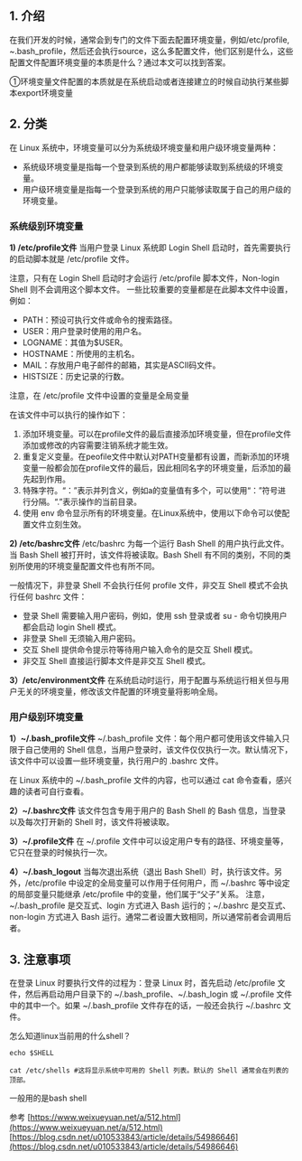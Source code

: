 
## 1. 介绍
在我们开发的时候，通常会到专门的文件下面去配置环境变量，例如/etc/profile, ~.bash_profile，然后还会执行source，这么多配置文件，他们区别是什么，这些配置文件配置环境变量的本质是什么？通过本文可以找到答案。

①环境变量文件配置的本质就是在系统启动或者连接建立的时候自动执行某些脚本export环境变量

## 2. 分类
在 Linux 系统中，环境变量可以分为系统级环境变量和用户级环境变量两种：

- 系统级环境变量是指每一个登录到系统的用户都能够读取到系统级的环境变量。
- 用户级环境变量是指每一个登录到系统的用户只能够读取属于自己的用户级的环境变量。
### 系统级别环境变量
**1) /etc/profile文件**
当用户登录 Linux 系统即 Login Shell 启动时，首先需要执行的启动脚本就是 /etc/profile 文件。

注意，只有在 Login Shell 启动时才会运行 /etc/profile 脚本文件，Non-login Shell 则不会调用这个脚本文件。
一些比较重要的变量都是在此脚本文件中设置，例如：

- PATH：预设可执行文件或命令的搜索路径。
- USER：用户登录时使用的用户名。
- LOGNAME：其值为$USER。
- HOSTNAME：所使用的主机名。
- MAIL：存放用户电子邮件的邮箱，其实是ASCII码文件。
- HISTSIZE：历史记录的行数。

注意，在 /etc/profile 文件中设置的变量是全局变量

在该文件中可以执行的操作如下：

1. 添加环境变量。可以在profile文件的最后直接添加环境变量，但在profile文件添加或修改的内容需要注销系统才能生效。
2. 重复定义变量。在peofile文件中默认对PATH变量都有设置，而新添加的环境变量一般都会加在profile文件的最后，因此相同名字的环境变量，后添加的最先起到作用。
3. 特殊字符。“：”表示并列含义，例如a的变量值有多个，可以使用“：”符号进行分隔。“.”表示操作的当前目录。
4. 使用 env 命令显示所有的环境变量。在Linux系统中，使用以下命令可以使配置文件立刻生效。

**2) /etc/bashrc文件**
/etc/bashrc 为每一个运行 Bash Shell 的用户执行此文件。当 Bash Shell 被打开时，该文件将被读取。Bash Shell 有不同的类别，不同的类别所使用的环境变量配置文件也有所不同。

一般情况下，非登录 Shell 不会执行任何 profile 文件，非交互 Shell 模式不会执行任何 bashrc 文件：

- 登录 Shell 需要输入用户密码，例如，使用 ssh 登录或者 su - 命令切换用户都会启动 login Shell 模式。
- 非登录 Shell 无须输入用户密码。
- 交互 Shell 提供命令提示符等待用户输入命令的是交互 Shell 模式。
- 非交互 Shell 直接运行脚本文件是非交互 Shell 模式。

**3）/etc/environment文件**
在系统启动时运行，用于配置与系统运行相关但与用户无关的环境变量，修改该文件配置的环境变量将影响全局。
### 用户级别环境变量

**1）~/.bash_profile文件**
~/.bash_profile 文件：每个用户都可使用该文件输入只限于自己使用的 Shell 信息，当用户登录时，该文件仅仅执行一次。默认情况下，该文件中可以设置一些环境变量，执行用户的 .bashrc 文件。

在 Linux 系统中的 ~/.bash_profile 文件的内容，也可以通过 cat 命令查看，感兴趣的读者可自行查看。

**2）~/.bashrc文件**
该文件包含专用于用户的 Bash Shell 的 Bash 信息，当登录以及每次打开新的 Shell 时，该文件将被读取。

**3）~/.profile文件**
在 ~/.profile 文件中可以设定用户专有的路径、环境变量等，它只在登录的时候执行一次。

**4）~/.bash_logout**
当每次退出系统（退出 Bash Shell）时，执行该文件。另外，/etc/profile 中设定的全局变量可以作用于任何用户，而 ~/.bashrc 等中设定的局部变量只能继承 /etc/profile 中的变量，他们属于“父子”关系。
注意，~/.bash_profile 是交互式、login 方式进入 Bash 运行的；~/.bashrc 是交互式、non-login 方式进入 Bash 运行。通常二者设置大致相同，所以通常前者会调用后者。

## 3. 注意事项
在登录 Linux 时要执行文件的过程为：登录 Linux 时，首先启动 /etc/profile 文件，然后再启动用户目录下的 ~/.bash_profile、~/.bash_login 或 ~/.profile 文件中的其中一个。如果 ~/.bash_profile 文件存在的话，一般还会执行 ~/.bashrc 文件。

怎么知道linux当前用的什么shell？
```shell
echo $SHELL

cat /etc/shells #这将显示系统中可用的 Shell 列表。默认的 Shell 通常会在列表的顶部。
```
一般用的是bash shell

参考
[https://www.weixueyuan.net/a/512.html](https://www.weixueyuan.net/a/512.html)
[https://blog.csdn.net/u010533843/article/details/54986646](https://blog.csdn.net/u010533843/article/details/54986646)
